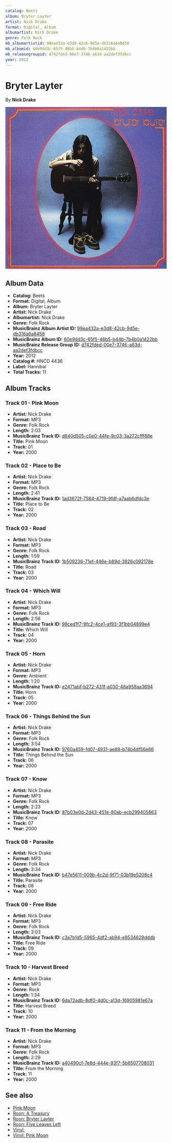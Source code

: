 ```yaml
---
catalog: Beets
album: Bryter Layter
artist: Nick Drake
format: Digital, Album
albumartist: Nick Drake
genre: Folk Rock
mb_albumartistid: 99ea432a-e3d8-42cb-9d5e-db316a6a8458
mb_albumid: 60e9dd3c-65f5-46b5-b44b-7b4b0a1422bb
mb_releasegroupid: d742fded-00e7-3746-a63d-aa2def3fdbcc
year: 2012
---
```


# Bryter Layter

By **Nick Drake**

![](../../assets/beetscovers/Nick_Drake-Bryter_Layter.jpg)

## Album Data

- **Catalog:** Beets
- **Format:** Digital, Album
- **Album:** Bryter Layter
- **Artist:** Nick Drake
- **Albumartist:** Nick Drake
- **Genre:** Folk Rock
- **MusicBrainz Album Artist ID:** [99ea432a-e3d8-42cb-9d5e-db316a6a8458](https://musicbrainz.org/artist/99ea432a-e3d8-42cb-9d5e-db316a6a8458)
- **MusicBrainz Album ID:** [60e9dd3c-65f5-46b5-b44b-7b4b0a1422bb](https://musicbrainz.org/release/60e9dd3c-65f5-46b5-b44b-7b4b0a1422bb)
- **MusicBrainz Release Group ID:** [d742fded-00e7-3746-a63d-aa2def3fdbcc](https://musicbrainz.org/release-group/d742fded-00e7-3746-a63d-aa2def3fdbcc)
- **Year:** 2012
- **Catalog #:** HNCD 4436
- **Label:** Hannibal
- **Total Tracks:** 11

## Album Tracks

### Track 01 - Pink Moon

- **Artist:** Nick Drake
- **Format:** MP3
- **Genre:** Folk Rock
- **Length:** 2:03
- **MusicBrainz Track ID:** [d840d505-c0e0-44fe-9c03-3a272cfff88e](https://musicbrainz.org/recording/d840d505-c0e0-44fe-9c03-3a272cfff88e)
- **Title:** Pink Moon
- **Track:** 01
- **Year:** 2000

### Track 02 - Place to Be

- **Artist:** Nick Drake
- **Format:** MP3
- **Genre:** Folk Rock
- **Length:** 2:41
- **MusicBrainz Track ID:** [1ad3672f-7584-4719-9fdf-a7aab6dfdc3e](https://musicbrainz.org/recording/1ad3672f-7584-4719-9fdf-a7aab6dfdc3e)
- **Title:** Place to Be
- **Track:** 02
- **Year:** 2000

### Track 03 - Road

- **Artist:** Nick Drake
- **Format:** MP3
- **Genre:** Folk Rock
- **Length:** 1:59
- **MusicBrainz Track ID:** [1b509236-71ef-446e-b89d-3926c092178e](https://musicbrainz.org/recording/1b509236-71ef-446e-b89d-3926c092178e)
- **Title:** Road
- **Track:** 03
- **Year:** 2000

### Track 04 - Which Will

- **Artist:** Nick Drake
- **Format:** MP3
- **Genre:** Folk Rock
- **Length:** 2:56
- **MusicBrainz Track ID:** [98ced1f7-9fc2-4ce1-af93-3f1bb04899e4](https://musicbrainz.org/recording/98ced1f7-9fc2-4ce1-af93-3f1bb04899e4)
- **Title:** Which Will
- **Track:** 04
- **Year:** 2000

### Track 05 - Horn

- **Artist:** Nick Drake
- **Format:** MP3
- **Genre:** Ambient
- **Length:** 1:20
- **MusicBrainz Track ID:** [e2471abf-b272-431f-a030-48a958aa3694](https://musicbrainz.org/recording/e2471abf-b272-431f-a030-48a958aa3694)
- **Title:** Horn
- **Track:** 05
- **Year:** 2000

### Track 06 - Things Behind the Sun

- **Artist:** Nick Drake
- **Format:** MP3
- **Genre:** Folk Rock
- **Length:** 3:54
- **MusicBrainz Track ID:** [9760a459-fd07-4931-ae89-b74b4df56e66](https://musicbrainz.org/recording/9760a459-fd07-4931-ae89-b74b4df56e66)
- **Title:** Things Behind the Sun
- **Track:** 06
- **Year:** 2000

### Track 07 - Know

- **Artist:** Nick Drake
- **Format:** MP3
- **Genre:** Folk Rock
- **Length:** 2:23
- **MusicBrainz Track ID:** [87b03e0d-2d43-451e-80ab-ecb299405863](https://musicbrainz.org/recording/87b03e0d-2d43-451e-80ab-ecb299405863)
- **Title:** Know
- **Track:** 07
- **Year:** 2000

### Track 08 - Parasite

- **Artist:** Nick Drake
- **Format:** MP3
- **Genre:** Folk Rock
- **Length:** 3:34
- **MusicBrainz Track ID:** [b47e5611-009b-4c2d-9f71-03b19e5208c4](https://musicbrainz.org/recording/b47e5611-009b-4c2d-9f71-03b19e5208c4)
- **Title:** Parasite
- **Track:** 08
- **Year:** 2000

### Track 09 - Free Ride

- **Artist:** Nick Drake
- **Format:** MP3
- **Genre:** Folk Rock
- **Length:** 3:03
- **MusicBrainz Track ID:** [c3a7b1d5-5965-4df2-ab94-e8534629dddb](https://musicbrainz.org/recording/c3a7b1d5-5965-4df2-ab94-e8534629dddb)
- **Title:** Free Ride
- **Track:** 09
- **Year:** 2000

### Track 10 - Harvest Breed

- **Artist:** Nick Drake
- **Format:** MP3
- **Genre:** Rock
- **Length:** 1:34
- **MusicBrainz Track ID:** [6da72adb-8df0-4d0c-a13d-16905981e67a](https://musicbrainz.org/recording/6da72adb-8df0-4d0c-a13d-16905981e67a)
- **Title:** Harvest Breed
- **Track:** 10
- **Year:** 2000

### Track 11 - From the Morning

- **Artist:** Nick Drake
- **Format:** MP3
- **Genre:** Folk Rock
- **Length:** 2:29
- **MusicBrainz Track ID:** [a40490cf-7e8d-444e-93f7-5b6507708031](https://musicbrainz.org/recording/a40490cf-7e8d-444e-93f7-5b6507708031)
- **Title:** From the Morning
- **Track:** 11
- **Year:** 2000


## See also

- [Pink Moon](Pink_Moon.md)
- [Roon: A Treasury](../../Roon/Nick_Drake/A_Treasury.md)
- [Roon: Bryter Layter](../../Roon/Nick_Drake/Bryter_Layter.md)
- [Roon: Five Leaves Left](../../Roon/Nick_Drake/Five_Leaves_Left.md)
- [Vinyl: ](../../Vinyl/Nick_Drake/Nick_Drake.md)
- [Vinyl: Pink Moon](../../Vinyl/Nick_Drake/Pink_Moon.md)
